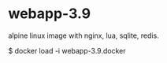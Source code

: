 # webapp-3.9
alpine linux image with nginx, lua, sqlite, redis.

$ docker load -i webapp-3.9.docker

